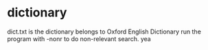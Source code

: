 # dictionary
dict.txt is the dictionary belongs to Oxford English Dictionary
run the program with -nonr to do non-relevant search.
yea

